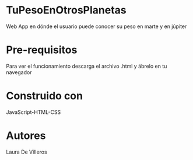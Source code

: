 # TuPesoEnOtrosPlanetas
Web App en dónde el usuario puede conocer su peso en marte y en júpiter


# Pre-requisitos
Para ver el funcionamiento descarga el archivo .html y ábrelo en tu navegador


# Construido con️
JavaScript-HTML-CSS

# Autores
Laura De Villeros
